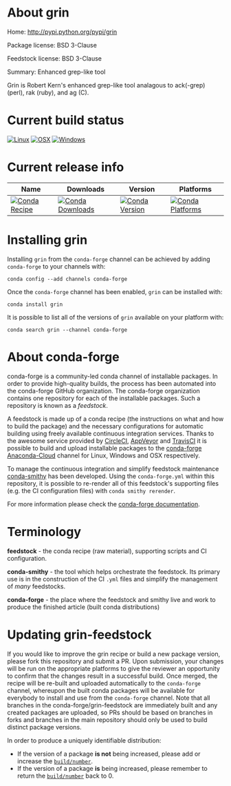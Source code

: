 About grin
==========

Home: http://pypi.python.org/pypi/grin

Package license: BSD 3-Clause

Feedstock license: BSD 3-Clause

Summary: Enhanced grep-like tool

Grin is Robert Kern's enhanced grep-like tool analagous to ack(-grep)
(perl), rak (ruby), and ag (C).


Current build status
====================

[![Linux](https://img.shields.io/circleci/project/github/conda-forge/grin-feedstock/master.svg?label=Linux)](https://circleci.com/gh/conda-forge/grin-feedstock)
[![OSX](https://img.shields.io/travis/conda-forge/grin-feedstock/master.svg?label=macOS)](https://travis-ci.org/conda-forge/grin-feedstock)
[![Windows](https://img.shields.io/appveyor/ci/conda-forge/grin-feedstock/master.svg?label=Windows)](https://ci.appveyor.com/project/conda-forge/grin-feedstock/branch/master)

Current release info
====================

| Name | Downloads | Version | Platforms |
| --- | --- | --- | --- |
| [![Conda Recipe](https://img.shields.io/badge/recipe-grin-green.svg)](https://anaconda.org/conda-forge/grin) | [![Conda Downloads](https://img.shields.io/conda/dn/conda-forge/grin.svg)](https://anaconda.org/conda-forge/grin) | [![Conda Version](https://img.shields.io/conda/vn/conda-forge/grin.svg)](https://anaconda.org/conda-forge/grin) | [![Conda Platforms](https://img.shields.io/conda/pn/conda-forge/grin.svg)](https://anaconda.org/conda-forge/grin) |

Installing grin
===============

Installing `grin` from the `conda-forge` channel can be achieved by adding `conda-forge` to your channels with:

```
conda config --add channels conda-forge
```

Once the `conda-forge` channel has been enabled, `grin` can be installed with:

```
conda install grin
```

It is possible to list all of the versions of `grin` available on your platform with:

```
conda search grin --channel conda-forge
```


About conda-forge
=================

conda-forge is a community-led conda channel of installable packages.
In order to provide high-quality builds, the process has been automated into the
conda-forge GitHub organization. The conda-forge organization contains one repository
for each of the installable packages. Such a repository is known as a *feedstock*.

A feedstock is made up of a conda recipe (the instructions on what and how to build
the package) and the necessary configurations for automatic building using freely
available continuous integration services. Thanks to the awesome service provided by
[CircleCI](https://circleci.com/), [AppVeyor](https://www.appveyor.com/)
and [TravisCI](https://travis-ci.org/) it is possible to build and upload installable
packages to the [conda-forge](https://anaconda.org/conda-forge)
[Anaconda-Cloud](https://anaconda.org/) channel for Linux, Windows and OSX respectively.

To manage the continuous integration and simplify feedstock maintenance
[conda-smithy](https://github.com/conda-forge/conda-smithy) has been developed.
Using the ``conda-forge.yml`` within this repository, it is possible to re-render all of
this feedstock's supporting files (e.g. the CI configuration files) with ``conda smithy rerender``.

For more information please check the [conda-forge documentation](https://conda-forge.org/docs/).

Terminology
===========

**feedstock** - the conda recipe (raw material), supporting scripts and CI configuration.

**conda-smithy** - the tool which helps orchestrate the feedstock.
                   Its primary use is in the construction of the CI ``.yml`` files
                   and simplify the management of *many* feedstocks.

**conda-forge** - the place where the feedstock and smithy live and work to
                  produce the finished article (built conda distributions)


Updating grin-feedstock
=======================

If you would like to improve the grin recipe or build a new
package version, please fork this repository and submit a PR. Upon submission,
your changes will be run on the appropriate platforms to give the reviewer an
opportunity to confirm that the changes result in a successful build. Once
merged, the recipe will be re-built and uploaded automatically to the
`conda-forge` channel, whereupon the built conda packages will be available for
everybody to install and use from the `conda-forge` channel.
Note that all branches in the conda-forge/grin-feedstock are
immediately built and any created packages are uploaded, so PRs should be based
on branches in forks and branches in the main repository should only be used to
build distinct package versions.

In order to produce a uniquely identifiable distribution:
 * If the version of a package **is not** being increased, please add or increase
   the [``build/number``](https://conda.io/docs/user-guide/tasks/build-packages/define-metadata.html#build-number-and-string).
 * If the version of a package **is** being increased, please remember to return
   the [``build/number``](https://conda.io/docs/user-guide/tasks/build-packages/define-metadata.html#build-number-and-string)
   back to 0.
